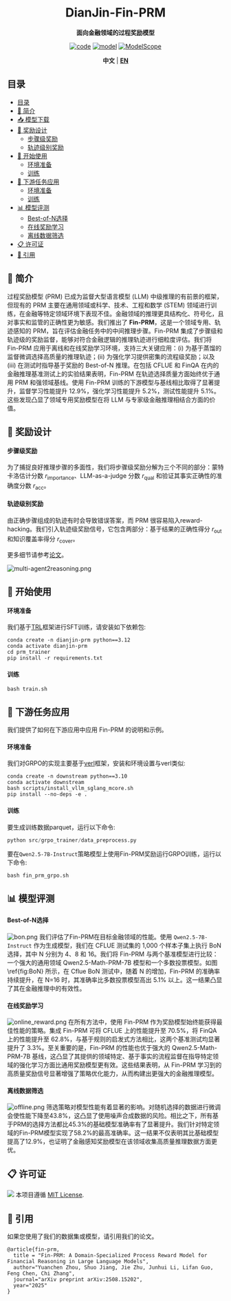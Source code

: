 <div align="center">
    <h1><b>DianJin-Fin-PRM</b></h1>
    <p>
    <b>面向金融领域的过程奖励模型</b>
    </p>


[![code](https://img.shields.io/badge/Github-Code-keygen.svg?logo=github)](https://github.com/aliyun/qwen-dianjin)
[![model](https://img.shields.io/badge/%F0%9F%A4%97%20Hugging_Face-Model-blue.svg)](https://huggingface.co/DianJin)
[![ModelScope](https://img.shields.io/badge/ModelScope-Model-blue.svg)](https://modelscope.cn/organization/tongyi_dianjin)

**中文** | [**EN**](README.md)

</div>

## 目录
- [目录](#目录)
- [📢 简介](#-简介)
- [📥 模型下载](#-模型下载)
- [🔧 奖励设计](#-奖励设计)
    - [步骤级奖励](#步骤级奖励)
    - [轨迹级别奖励](#轨迹级别奖励)
- [🚀 开始使用](#-开始使用)
    - [环境准备](#环境准备)
    - [训练](#训练)
- [🌱 下游任务应用](#-下游任务应用)
    - [环境准备](#环境准备-1)
    - [训练](#训练-1)
- [📊 模型评测](#-模型评测)
    - [Best-of-N选择](#best-of-n选择)
    - [在线奖励学习](#在线奖励学习)
    - [离线数据筛选](#离线数据筛选)
- [📋 许可证](#-许可证)
- [🔖 引用](#-引用)


## 📢 简介<a name="summary"></a>

过程奖励模型 (PRM) 已成为监督大型语言模型 (LLM) 中级推理的有前景的框架，但现有的 PRM 主要在通用领域或科学、技术、工程和数学 (STEM) 领域进行训练，在金融等特定领域环境下表现不佳。金融领域的推理更具结构化、符号化，且对事实和监管的正确性更为敏感。我们推出了 **Fin-PRM**，这是一个领域专用、轨迹感知的 PRM，旨在评估金融任务中的中间推理步骤。Fin-PRM 集成了步骤级和轨迹级的奖励监督，能够对符合金融逻辑的推理轨迹进行细粒度评估。我们将 Fin-PRM 应用于离线和在线奖励学习环境，支持三大关键应用：(i) 为基于蒸馏的监督微调选择高质量的推理轨迹；(ii) 为强化学习提供密集的流程级奖励；以及 (iii) 在测试时指导基于奖励的 Best-of-N 推理。在包括 CFLUE 和 FinQA 在内的金融推理基准测试上的实验结果表明，Fin-PRM 在轨迹选择质量方面始终优于通用 PRM 和强领域基线。使用 Fin-PRM 训练的下游模型与基线相比取得了显著提升，监督学习性能提升 12.9%，强化学习性能提升 5.2%，测试性能提升 5.1%。这些发现凸显了领域专用奖励模型在将 LLM 与专家级金融推理相结合方面的价值。



## 🔧 奖励设计<a name="reward"></a>

#### 步骤级奖励
为了捕捉良好推理步骤的多面性，我们将步骤级奖励分解为三个不同的部分：蒙特卡洛估计分数 $r_{\mathrm{importance}}$、LLM-as-a-judge 分数 $r_{\mathrm{qual}}$ 和验证其事实正确性的准确度分数 $r_{\mathrm{acc}}$。

#### 轨迹级别奖励 
由正确步骤组成的轨迹有时会导致错误答案，而 PRM 很容易陷入reward-hacking。我们引入轨迹级奖励信号，它包含两部分：基于结果的正确性得分 $r_{\mathrm{out}}$ 和知识覆盖率得分 $r_{\mathrm{cover}}$。

更多细节请参考[论文](https://arxiv.org/abs/2508.15202)。


![multi-agent2reasoning.png](./images/overview.png)

## 🚀 开始使用<a name="start"></a>

#### 环境准备
我们基于[TRL](https://github.com/huggingface/trl)框架进行SFT训练，请安装如下依赖包:
```shell
conda create -n dianjin-prm python==3.12
conda activate dianjin-prm
cd prm_trainer
pip install -r requirements.txt
```

#### 训练
```shell
bash train.sh
```


## 🌱 下游任务应用<a name="downstream"></a>
我们提供了如何在下游应用中应用 Fin-PRM 的说明和示例。

#### 环境准备
我们对GRPO的实现主要基于[verl](https://github.com/volcengine/verl)框架，安装和环境设置与verl类似:
```shell
conda create -n downstream python==3.10
conda activate downstream
bash scripts/install_vllm_sglang_mcore.sh
pip install --no-deps -e .
```
#### 训练
要生成训练数据parquet，运行以下命令:
```python
python src/grpo_trainer/data_preprocess.py
```
要在`Qwen2.5-7B-Instruct`策略模型上使用Fin-PRM奖励运行GRPO训练，运行以下命令:
```shell
bash fin_prm_grpo.sh
```

## 📊 模型评测<a name="eval"></a>
#### Best-of-N选择
![bon.png](./images/bon.png)
我们评估了Fin-PRM在目标金融领域的性能。使用 `Qwen2.5-7B-Instruct` 作为生成模型，我们在 CFLUE 测试集的 1,000 个样本子集上执行 BoN 选择，其中 N 分别为 4、8 和 16。我们将 Fin-PRM 与两个基准模型进行比较：一个强大的通用领域 Qwen2.5-Math-PRM-7B 模型和一个多数投票模型。如图 \ref{fig:BoN} 所示，在 Cflue BoN 测试中，随着 N 的增加，Fin-PRM 的准确率持续提升，在 N=16 时，其准确率比多数投票模型高出 5.1% 以上。这一结果凸显了其在金融推理中的有效性。
#### 在线奖励学习
![online_reward.png](./images/online_reward.png)
在所有方法中，使用 Fin-PRM 作为奖励模型始终能获得最佳性能的策略。集成 Fin-PRM 可将 CFLUE 上的性能提升至 70.5%，将 FinQA 上的性能提升至 62.8%，与基于规则的启发式方法相比，这两个基准测试均显著提升了 3.3%。至关重要的是，Fin-PRM 的性能也优于强大的 Qwen2.5-Math-PRM-7B 基线，这凸显了其提供的领域特定、基于事实的流程监督在指导特定领域的强化学习方面比通用奖励模型更有效。这些结果表明，从 Fin-PRM 学习到的高质量奖励信号显著增强了策略优化能力，从而构建出更强大的金融推理模型。
#### 离线数据筛选
![offline.png](./images/offline.png)
筛选策略对模型性能有着显著的影响。对随机选择的数据进行微调会使性能下降至43.8%，这凸显了使用噪声合成数据的风险。相比之下，所有基于PRM的选择方法都比45.3%的基础模型准确率有了显著提升。我们针对特定领域的Fin-PRM模型实现了58.2%的最高准确率。这一结果不仅表明其比基础模型提高了12.9%，也证明了金融感知奖励模型在该领域收集高质量推理数据方面更优。


## 📋 许可证<a name="license"></a>
![](https://img.shields.io/badge/License-MIT-blue.svg#id=wZ1Hr&originHeight=20&originWidth=82&originalType=binary&ratio=1&rotation=0&showTitle=false&status=done&style=none&title=)
本项目遵循 [MIT License](https://lbesson.mit-license.org/).

## 🔖 引用<a name="cite"></a>

如果您使用了我们的数据集或模型，请引用我们的论文。

```
@article{fin-prm,
  title = "Fin-PRM: A Domain-Specialized Process Reward Model for Financial Reasoning in Large Language Models",
  author="Yuanchen Zhou, Shuo Jiang, Jie Zhu, Junhui Li, Lifan Guo, Feng Chen, Chi Zhang",
  journal="arXiv preprint arXiv:2508.15202",
  year="2025"
}
```